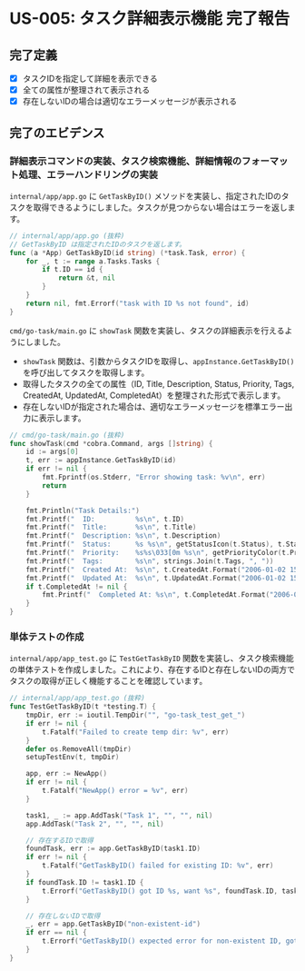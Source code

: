 # US-005: タスク詳細表示機能 完了報告

## 完了定義

- [x] タスクIDを指定して詳細を表示できる
- [x] 全ての属性が整理されて表示される
- [x] 存在しないIDの場合は適切なエラーメッセージが表示される

## 完了のエビデンス

### 詳細表示コマンドの実装、タスク検索機能、詳細情報のフォーマット処理、エラーハンドリングの実装

`internal/app/app.go` に `GetTaskByID()` メソッドを実装し、指定されたIDのタスクを取得できるようにしました。タスクが見つからない場合はエラーを返します。

```go
// internal/app/app.go (抜粋)
// GetTaskByID は指定されたIDのタスクを返します。
func (a *App) GetTaskByID(id string) (*task.Task, error) {
	for _, t := range a.Tasks.Tasks {
		if t.ID == id {
			return &t, nil
		}
	}
	return nil, fmt.Errorf("task with ID %s not found", id)
}
```

`cmd/go-task/main.go` に `showTask` 関数を実装し、タスクの詳細表示を行えるようにしました。
- `showTask` 関数は、引数からタスクIDを取得し、`appInstance.GetTaskByID()` を呼び出してタスクを取得します。
- 取得したタスクの全ての属性（ID, Title, Description, Status, Priority, Tags, CreatedAt, UpdatedAt, CompletedAt）を整理された形式で表示します。
- 存在しないIDが指定された場合は、適切なエラーメッセージを標準エラー出力に表示します。

```go
// cmd/go-task/main.go (抜粋)
func showTask(cmd *cobra.Command, args []string) {
	id := args[0]
	t, err := appInstance.GetTaskByID(id)
	if err != nil {
		fmt.Fprintf(os.Stderr, "Error showing task: %v\n", err)
		return
	}

	fmt.Println("Task Details:")
	fmt.Printf("  ID:          %s\n", t.ID)
	fmt.Printf("  Title:       %s\n", t.Title)
	fmt.Printf("  Description: %s\n", t.Description)
	fmt.Printf("  Status:      %s %s\n", getStatusIcon(t.Status), t.Status)
	fmt.Printf("  Priority:    %s%s\033[0m %s\n", getPriorityColor(t.Priority), t.Priority, t.Priority)
	fmt.Printf("  Tags:        %s\n", strings.Join(t.Tags, ", "))
	fmt.Printf("  Created At:  %s\n", t.CreatedAt.Format("2006-01-02 15:04:05"))
	fmt.Printf("  Updated At:  %s\n", t.UpdatedAt.Format("2006-01-02 15:04:05"))
	if t.CompletedAt != nil {
		fmt.Printf("  Completed At: %s\n", t.CompletedAt.Format("2006-01-02 15:04:05"))
	}
}
```

### 単体テストの作成

`internal/app/app_test.go` に `TestGetTaskByID` 関数を実装し、タスク検索機能の単体テストを作成しました。これにより、存在するIDと存在しないIDの両方でタスクの取得が正しく機能することを確認しています。

```go
// internal/app/app_test.go (抜粋)
func TestGetTaskByID(t *testing.T) {
	tmpDir, err := ioutil.TempDir("", "go-task_test_get_")
	if err != nil {
		t.Fatalf("Failed to create temp dir: %v", err)
	}
	defer os.RemoveAll(tmpDir)
	setupTestEnv(t, tmpDir)

	app, err := NewApp()
	if err != nil {
		t.Fatalf("NewApp() error = %v", err)
	}

	task1, _ := app.AddTask("Task 1", "", "", nil)
	app.AddTask("Task 2", "", "", nil)

	// 存在するIDで取得
	foundTask, err := app.GetTaskByID(task1.ID)
	if err != nil {
		t.Fatalf("GetTaskByID() failed for existing ID: %v", err)
	}
	if foundTask.ID != task1.ID {
		t.Errorf("GetTaskByID() got ID %s, want %s", foundTask.ID, task1.ID)
	}

	// 存在しないIDで取得
	_, err = app.GetTaskByID("non-existent-id")
	if err == nil {
		t.Errorf("GetTaskByID() expected error for non-existent ID, got nil")
	}
}